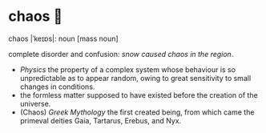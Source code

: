 # chaos 🫣

chaos |ˈkeɪɒs|: noun [mass noun]

complete disorder and confusion: *snow caused chaos in the region*.

- *Physics* the property of a complex system whose behaviour is so unpredictable as to appear random, owing to great sensitivity to small changes in conditions.
- the formless matter supposed to have existed before the creation of the universe.
- (Chaos) *Greek Mythology* the first created being, from which came the primeval deities Gaia, Tartarus, Erebus, and Nyx.